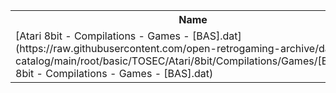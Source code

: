 <table>
<tr><th>Name</th><th>Size</th></tr>
<tr><td>[Atari 8bit - Compilations - Games - [BAS].dat](https://raw.githubusercontent.com/open-retrogaming-archive/dat-catalog/main/root/basic/TOSEC/Atari/8bit/Compilations/Games/[BAS]/Atari 8bit - Compilations - Games - [BAS].dat)</td><td>1140</td></tr>
</table>
